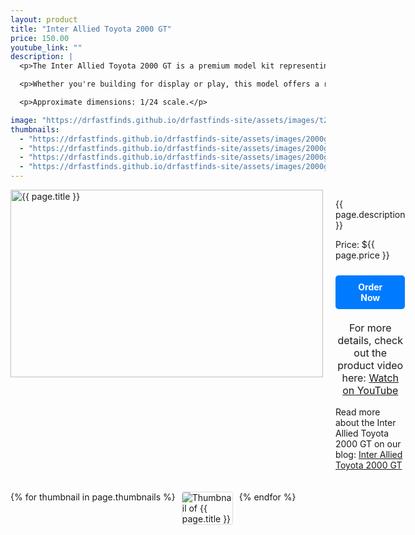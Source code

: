 ```yaml
---
layout: product
title: "Inter Allied Toyota 2000 GT"
price: 150.00
youtube_link: ""
description: |
  <p>The Inter Allied Toyota 2000 GT is a premium model kit representing one of Japan's most iconic sports cars. This beautifully crafted 1/24 scale model showcases the sleek and stylish design that made the Toyota 2000 GT a legend in the automotive world. With exceptional detailing and craftsmanship, this kit is a must-have for car enthusiasts and collectors alike.</p>

  <p>Whether you're building for display or play, this model offers a rewarding experience with its intricate parts and faithful representation of the original vehicle. Add this rare gem to your collection and celebrate the legacy of Japanese engineering excellence.</p>

  <p>Approximate dimensions: 1/24 scale.</p>

image: "https://drfastfinds.github.io/drfastfinds-site/assets/images/t2000.jpg"
thumbnails:
  - "https://drfastfinds.github.io/drfastfinds-site/assets/images/2000gt-1.png"
  - "https://drfastfinds.github.io/drfastfinds-site/assets/images/2000gt-2.png"
  - "https://drfastfinds.github.io/drfastfinds-site/assets/images/2000gt-3.png"
  - "https://drfastfinds.github.io/drfastfinds-site/assets/images/2000gt-4.png"
---
```


<div class="product-detail">
    <div class="product-image-box">
        <img class="main-image" src="{{ page.image }}" alt="{{ page.title }}">
    </div>
    <div class="product-text">
        <p>{{ page.description }}</p>
        <p>Price: ${{ page.price }}</p>
        <a href="{{ site.baseurl }}/order" class="buy-now">Order Now</a>
        <p class="youtube-link">For more details, check out the product video here: 
            <a href="{{ page.youtube_link }}" target="_blank">Watch on YouTube</a>
        </p>
        <p>Read more about the Inter Allied Toyota 2000 GT on our blog: 
            <a href="https://drfastfinds.github.io/drfastfinds-site/collectibles/model%20kits/inter%20allied/toyota/2000gt/2024/09/25/inter-allied-toyota-2000-gt.html" target="_blank">Inter Allied Toyota 2000 GT</a>
        </p>
    </div>
</div>

<div class="thumbnail-carousel">
    {% for thumbnail in page.thumbnails %}
    <img class="thumbnail" src="{{ thumbnail }}" alt="Thumbnail of {{ page.title }}">
    {% endfor %}
</div>

<style>
.product-detail {
    display: flex;
    align-items: flex-start;
    gap: 20px;
    margin-bottom: 20px;
}

.product-image-box {
    flex-shrink: 0;
    width: 500px; 
    height: 300px; 
    overflow: hidden; 
}

.main-image {
    width: 100%; 
    height: 100%; 
    object-fit: contain; 
    display: block;
}

.product-text {
    max-width: 400px;
    flex-grow: 1;
}

.thumbnail-carousel {
    margin-top: 20px;
    display: flex;
    flex-wrap: wrap; 
    gap: 10px;
    justify-content: flex-start;
}

.thumbnail {
    max-width: 80px;
    cursor: pointer;
    border: 1px solid #ddd;
    border-radius: 4px;
}

.youtube-link {
    text-align: center;
    margin-top: 20px;
    font-size: 16px;
}

.buy-now {
    display: inline-block;
    padding: 10px 20px;
    margin-top: 10px;
    background-color: #007bff;
    color: #fff;
    text-decoration: none;
    border-radius: 5px;
    font-weight: bold;
    text-align: center;
}

.buy-now:hover {
    background-color: #0056b3;
}
</style>

<script>
document.addEventListener('DOMContentLoaded', function() {
    const mainImage = document.querySelector('.main-image');
    const thumbnails = document.querySelectorAll('.thumbnail');

    thumbnails.forEach(thumbnail => {
        thumbnail.addEventListener('click', function() {
            mainImage.src = this.src;
        });
    });
});
</script>
